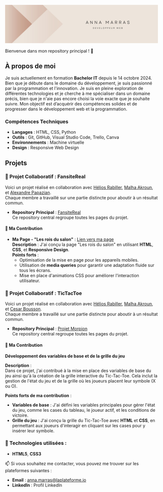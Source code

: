 ![Banner](Beige%20Modern%20Elegant%20Personal%20LinkedIn%20Banner.jpg)

Bienvenue dans mon repository principal ! 🎉  

## À propos de moi
Je suis actuellement en formation **Bachelor IT** depuis le 14 octobre 2024. Bien que je débute dans le domaine du développement, je suis passionné par la programmation et l'innovation. Je suis en pleine exploration de différentes technologies et je cherche à me spécialiser dans un domaine précis, bien que je n'aie pas encore choisi la voie exacte que je souhaite suivre. Mon objectif est d’acquérir des compétences solides et de progresser dans le développement web et la programmation.

### Compétences Techniques
- **Langages** : HTML, CSS, Python
- **Outils** : Git, GitHub, Visual Studio Code, Trello, Canva
- **Environnements** : Machine virtuelle
- **Design** : Responsive Web Design

## Projets

### 🌟 Projet Collaboratif : **FansiteReal**

Voici un projet réalisé en collaboration avec [Hélios Rabiller](https://github.com/helios-rabiller), [Malha Akroun](https://github.com/malha-akroun), et [Alexandre Papazian](https://github.com/alexandre-papazian).  
Chaque membre a travaillé sur une partie distincte pour aboutir à un résultat commun.

- **Repository Principal** : [FansiteReal](https://github.com/malha-akroun/FansiteReal)  
  Ce repository central regroupe toutes les pages du projet.

#### 🚀 Ma Contribution

- **Ma Page - "Les rois du salon"** : [Lien vers ma page](https://github.com/malha-akroun/FansiteReal/tree/anna)  
  **Description** : J'ai conçu la page "Les rois du salon" en utilisant **HTML**, **CSS**, et **Responsive Design**.  
  **Points forts** : 
  - Optimisation de la mise en page pour les appareils mobiles.
  - Utilisation de **media queries** pour garantir une adaptation fluide sur tous les écrans.
  - Mise en place d'animations CSS pour améliorer l'interaction utilisateur.
 
### 🌟 Projet Collaboratif : **TicTacToe**

Voici un projet réalisé en collaboration avec [Hélios Rabiller](https://github.com/helios-rabiller), [Malha Akroun](https://github.com/malha-akroun), et [Cesar Bousson](https://github.com/cesar-bousson/cesar-bousson).  
Chaque membre a travaillé sur une partie distincte pour aboutir à un résultat commun.

- **Repository Principal** : [Projet Morpion](https://github.com/helios-rabiller/projet-morpion)  
  Ce repository central regroupe toutes les pages du projet.

#### 🚀 Ma Contribution

**Développement des variables de base et de la grille du jeu**

**Description** :  
Dans ce projet, j'ai contribué à la mise en place des variables de base du jeu ainsi qu'à la création de la grille interactive du Tic-Tac-Toe. Cela inclut la gestion de l'état du jeu et de la grille où les joueurs placent leur symbole (X ou O).

**Points forts de ma contribution** :
- **Variables de base** : J'ai défini les variables principales pour gérer l'état du jeu, comme les cases du tableau, le joueur actif, et les conditions de victoire.
- **Grille du jeu** : J'ai conçu la grille du Tic-Tac-Toe avec **HTML** et **CSS**, en permettant aux joueurs d'interagir en cliquant sur les cases pour y insérer leur symbole.

### 🔧 Technologies utilisées :
- **HTML5**, **CSS3**



📫 Si vous souhaitez me contacter, vous pouvez me trouver sur les plateformes suivantes :

- **Email** : anna.marras@laplateforme.io
- **LinkedIn** : Profil LinkedIn





